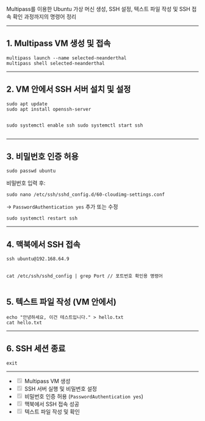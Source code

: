 <p>Multipass를 이용한 Ubuntu 가상 머신 생성, SSH 설정, 텍스트 파일 작성 및 SSH 접속 확인 과정까지의 명령어 정리</p>
<hr />
<h2 id="1-multipass-vm-생성-및-접속">1. Multipass VM 생성 및 접속</h2>
<pre><code class="language-bash">multipass launch --name selected-neanderthal
multipass shell selected-neanderthal</code></pre>
<hr />
<h2 id="2-vm-안에서-ssh-서버-설치-및-설정">2. VM 안에서 SSH 서버 설치 및 설정</h2>
<pre><code class="language-bash">sudo apt update
sudo apt install openssh-server

sudo systemctl enable ssh
sudo systemctl start ssh</code></pre>
<hr />
<h2 id="3-비밀번호-인증-허용">3. 비밀번호 인증 허용</h2>
<pre><code class="language-bash">sudo passwd ubuntu</code></pre>
<p>비밀번호 입력 후:</p>
<pre><code class="language-bash">sudo nano /etc/ssh/sshd_config.d/60-cloudimg-settings.conf</code></pre>
<p>→ <code>PasswordAuthentication yes</code> 추가 또는 수정</p>
<pre><code class="language-bash">sudo systemctl restart ssh</code></pre>
<hr />
<h2 id="4-맥북에서-ssh-접속">4. 맥북에서 SSH 접속</h2>
<pre><code class="language-bash">ssh ubuntu@192.168.64.9

cat /etc/ssh/sshd_config | grep Port
// 포트번호 확인용 명령어 </code></pre>
<h2 id="5-텍스트-파일-작성-vm-안에서">5. 텍스트 파일 작성 (VM 안에서)</h2>
<pre><code class="language-bash">echo &quot;안녕하세요, 이건 테스트입니다.&quot; &gt; hello.txt
cat hello.txt</code></pre>
<hr />
<h2 id="6-ssh-세션-종료">6. SSH 세션 종료</h2>
<pre><code class="language-bash">exit</code></pre>
<hr />
<ul>
<li><input checked="" disabled="" type="checkbox" /> Multipass VM 생성</li>
<li><input checked="" disabled="" type="checkbox" /> SSH 서버 실행 및 비밀번호 설정</li>
<li><input checked="" disabled="" type="checkbox" /> 비밀번호 인증 허용 (<code>PasswordAuthentication yes</code>)</li>
<li><input checked="" disabled="" type="checkbox" /> 맥북에서 SSH 접속 성공</li>
<li><input checked="" disabled="" type="checkbox" /> 텍스트 파일 작성 및 확인</li>
</ul>